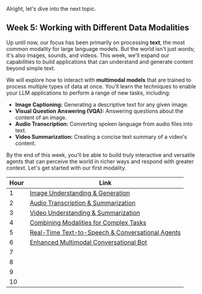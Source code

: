 Alright, let's dive into the next topic.

## Week 5: Working with Different Data Modalities 

Up until now, our focus has been primarily on processing **text**, the most common modality for large language models. But the world isn't just words; it's also images, sounds, and videos. This week, we'll expand our capabilities to build applications that can understand and generate content beyond simple text.

We will explore how to interact with **multimodal models** that are trained to process multiple types of data at once. You'll learn the techniques to enable your LLM applications to perform a range of new tasks, including:

* **Image Captioning:** Generating a descriptive text for any given image.
* **Visual Question Answering (VQA):** Answering questions about the content of an image.
* **Audio Transcription:** Converting spoken language from audio files into text.
* **Video Summarization:** Creating a concise text summary of a video's content.

By the end of this week, you'll be able to build truly interactive and versatile agents that can perceive the world in richer ways and respond with greater context. Let's get started with our first modality.

| Hour | Link |
|------|------|
| 1    | [Image Understanding & Generation](01.md) |
| 2    | [Audio Transcription & Summarization](02.md)|
| 3    | [Video Understanding & Summarization](03.md)|
| 4    | [Combining Modalities for Complex Tasks](04.md) |
| 5    | [Real-Time Text-to-Speech & Conversational Agents](05.md) |
| 6    | [Enhanced Multimodal Conversational Bot](06.md) |
| 7    | [](07.md) |
| 8    | [](08.md) |
| 9    | [](09.md) |
| 10   | [](10.md) |
